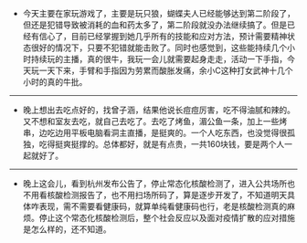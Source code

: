 - 今天主要在家玩游戏了，主要是玩只狼，蝴蝶夫人已经能够达到第二阶段了，但还是犯错导致被消耗的血和药太多了，第二阶段就没办法继续搞了。但是已经有信心了，目前已经掌握到她几乎所有的技能和应对方法，预计需要精神状态很好的情况下，只要不犯错就能击败了。同时也感觉到，这些能持续几个小时持续玩的主播，真的很牛，我玩一会儿就需要起身走走，活动一下手指，今天玩一天下来，手臂和手指因为劳累而酸胀发痛，余小C这种打女武神十几个小时的真的牛批。
- ---
- 晚上想出去吃点好的，找曾子涵，结果他说长痘痘厉害，吃不得油腻和辣的。又不想和室友去吃，就自己去吃了。去吃了烤鱼，湄公鱼一条，加上一些烤串，边吃边用平板电脑看洞主直播，是挺爽的。一个人吃东西，也没觉得很孤独，吃得挺爽挺撑的。总体都好，就是有点贵，一共160块钱，要是两个人一起就好了。
- ---
- 晚上这会儿，看到杭州发布公告了，停止常态化核酸检测了，进入公共场所也不用看核酸检测报告了，也不用扫场所码了，算是逐步开发了，不知道明天具体咋表现，需不需要看健康码，就算单纯看健康码也行，老是核酸检测真的麻烦。停止这个常态化核酸检测后，整个社会反应以及面对疫情扩散的应对措施是怎么样的，还不知道。